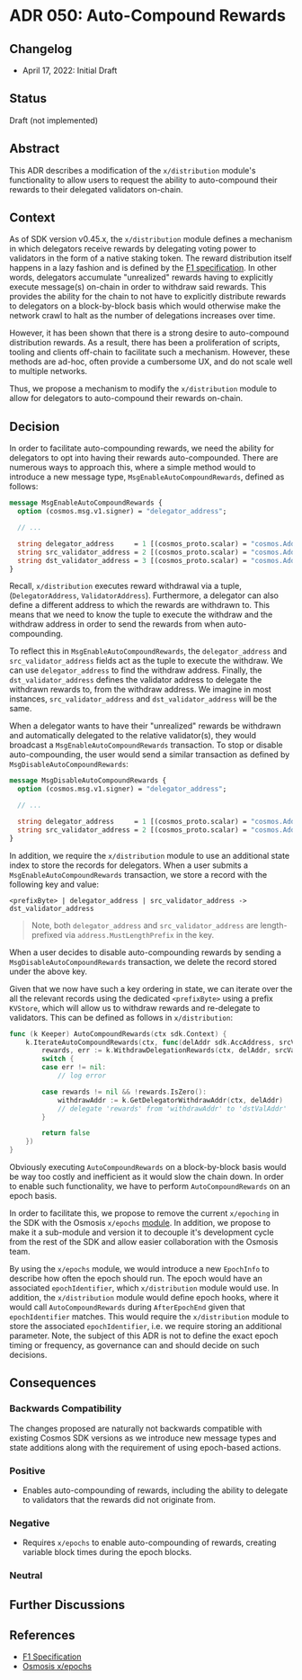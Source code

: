 # ADR 050: Auto-Compound Rewards

## Changelog

* April 17, 2022: Initial Draft

## Status

Draft (not implemented)

## Abstract

This ADR describes a modification of the `x/distribution` module's functionality
to allow users to request the ability to auto-compound their rewards to their
delegated validators on-chain.

## Context

As of SDK version v0.45.x, the `x/distribution` module defines a mechanism in
which delegators receive rewards by delegating voting power to validators in the
form of a native staking token. The reward distribution itself happens in a lazy
fashion and is defined by the [F1 specification](https://drops.dagstuhl.de/opus/volltexte/2020/11974/pdf/OASIcs-Tokenomics-2019-10.pdf).
In other words, delegators accumulate "unrealized" rewards having to explicitly
execute message(s) on-chain in order to withdraw said rewards. This provides the
ability for the chain to not have to explicitly distribute rewards to delegators
on a block-by-block basis which would otherwise make the network crawl to halt
as the number of delegations increases over time.

However, it has been shown that there is a strong desire to auto-compound
distribution rewards. As a result, there has been a proliferation of scripts, tooling
and clients off-chain to facilitate such a mechanism. However, these methods are
ad-hoc, often provide a cumbersome UX, and do not scale well to multiple networks.

Thus, we propose a mechanism to modify the `x/distribution` module to allow for
delegators to auto-compound their rewards on-chain.

## Decision

In order to facilitate auto-compounding rewards, we need the ability for delegators
to opt into having their rewards auto-compounded. There are numerous ways to approach
this, where a simple method would to introduce a new message type, `MsgEnableAutoCompoundRewards`,
defined as follows:

```protobuf
message MsgEnableAutoCompoundRewards {
  option (cosmos.msg.v1.signer) = "delegator_address";

  // ...

  string delegator_address     = 1 [(cosmos_proto.scalar) = "cosmos.AddressString"];
  string src_validator_address = 2 [(cosmos_proto.scalar) = "cosmos.AddressString"];
  string dst_validator_address = 3 [(cosmos_proto.scalar) = "cosmos.AddressString"];
}
```

Recall, `x/distribution` executes reward withdrawal via a tuple, (`DelegatorAddress`, `ValidatorAddress`).
Furthermore, a delegator can also define a different address to which the rewards
are withdrawn to. This means that we need to know the tuple to execute the withdraw
and the withdraw address in order to send the rewards from when auto-compounding.

To reflect this in `MsgEnableAutoCompoundRewards`, the `delegator_address` and
`src_validator_address` fields act as the tuple to execute the withdraw. We can
use `delegator_address` to find the withdraw address. Finally, the `dst_validator_address`
defines the validator address to delegate the withdrawn rewards to, from the withdraw address.
We imagine in most instances, `src_validator_address` and `dst_validator_address`
will be the same.

When a delegator wants to have their "unrealized" rewards be withdrawn and
automatically delegated to the relative validator(s), they would broadcast a
`MsgEnableAutoCompoundRewards` transaction. To stop or disable auto-compounding,
the user would send a similar transaction as defined by `MsgDisableAutoCompoundRewards`:

```protobuf
message MsgDisableAutoCompoundRewards {
  option (cosmos.msg.v1.signer) = "delegator_address";

  // ...

  string delegator_address     = 1 [(cosmos_proto.scalar) = "cosmos.AddressString"];
  string src_validator_address = 2 [(cosmos_proto.scalar) = "cosmos.AddressString"];
}
```

In addition, we require the `x/distribution` module to use an additional state
index to store the records for delegators. When a user submits a `MsgEnableAutoCompoundRewards`
transaction, we store a record with the following key and value:

```text
<prefixByte> | delegator_address | src_validator_address -> dst_validator_address
```

> Note, both `delegator_address` and `src_validator_address` are length-prefixed
> via `address.MustLengthPrefix` in the key.

When a user decides to disable auto-compounding rewards by sending a `MsgDisableAutoCompoundRewards`
transaction, we delete the record stored under the above key.

Given that we now have such a key ordering in state, we can iterate over the all
the relevant records using the dedicated `<prefixByte>` using a prefix `KVStore`,
which will allow us to withdraw rewards and re-delegate to validators. This can
be defined as follows in `x/distribution`:

```go
func (k Keeper) AutoCompoundRewards(ctx sdk.Context) {
	k.IterateAutoCompoundRewards(ctx, func(delAddr sdk.AccAddress, srcValAddr, dstValAddr sdk.ValAddress) (stop bool) {
		rewards, err := k.WithdrawDelegationRewards(ctx, delAddr, srcValAddr)
		switch {
		case err != nil:
			// log error

		case rewards != nil && !rewards.IsZero():
			withdrawAddr := k.GetDelegatorWithdrawAddr(ctx, delAddr)
			// delegate 'rewards' from 'withdrawAddr' to 'dstValAddr'
		}

		return false
	})
}
```

Obviously executing `AutoCompoundRewards` on a block-by-block basis would be way
too costly and inefficient as it would slow the chain down. In order to enable
such functionality, we have to perform `AutoCompoundRewards` on an epoch basis.

In order to facilitate this, we propose to remove the current `x/epoching` in the
SDK with the Osmosis `x/epochs` [module](https://github.com/osmosis-labs/osmosis/tree/main/x/epochs/spec).
In addition, we propose to make it a sub-module and version it to decouple it's
development cycle from the rest of the SDK and allow easier collaboration with
the Osmosis team.

By using the `x/epochs` module, we would introduce a new `EpochInfo` to describe
how often the epoch should run. The epoch would have an associated `epochIdentifier`,
which `x/distribution` module would use. In addition, the `x/distribution` module
would define epoch hooks, where it would call `AutoCompoundRewards` during
`AfterEpochEnd` given that `epochIdentifier` matches. This would require the
`x/distribution` module to store the associated `epochIdentifier`, i.e. we require
storing an additional parameter. Note, the subject of this ADR is not to define
the exact epoch timing or frequency, as governance can and should decide on such
decisions.

## Consequences

### Backwards Compatibility

The changes proposed are naturally not backwards compatible with existing Cosmos
SDK versions as we introduce new message types and state additions along with the
requirement of using epoch-based actions.

### Positive

* Enables auto-compounding of rewards, including the ability to delegate to
  validators that the rewards did not originate from.

### Negative

* Requires `x/epochs` to enable auto-compounding of rewards, creating variable
  block times during the epoch blocks.

### Neutral


## Further Discussions

## References

* [F1 Specification](https://drops.dagstuhl.de/opus/volltexte/2020/11974/pdf/OASIcs-Tokenomics-2019-10.pdf)
* [Osmosis x/epochs](https://github.com/osmosis-labs/osmosis/tree/main/x/epochs/spec)
